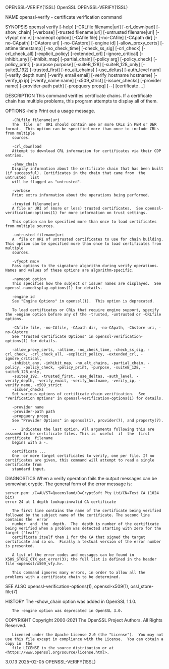 OPENSSL-VERIFY(1SSL)							    OpenSSL							  OPENSSL-VERIFY(1SSL)

NAME
       openssl-verify - certificate verification command

SYNOPSIS
       openssl verify [-help] [-CRLfile filename|uri] [-crl_download] [-show_chain] [-verbose] [-trusted filename|uri] [-untrusted filename|uri] [-vfyopt
       nm:v] [-nameopt option] [-CAfile file] [-no-CAfile] [-CApath dir] [-no-CApath] [-CAstore uri] [-no-CAstore] [-engine id] [-allow_proxy_certs] [-attime
       timestamp] [-no_check_time] [-check_ss_sig] [-crl_check] [-crl_check_all] [-explicit_policy] [-extended_crl] [-ignore_critical] [-inhibit_any]
       [-inhibit_map] [-partial_chain] [-policy arg] [-policy_check] [-policy_print] [-purpose purpose] [-suiteB_128] [-suiteB_128_only] [-suiteB_192]
       [-trusted_first] [-no_alt_chains] [-use_deltas] [-auth_level num] [-verify_depth num] [-verify_email email] [-verify_hostname hostname] [-verify_ip ip]
       [-verify_name name] [-x509_strict] [-issuer_checks] [-provider name] [-provider-path path] [-propquery propq] [--] [certificate ...]

DESCRIPTION
       This command verifies certificate chains. If a certificate chain has multiple problems, this program attempts to display all of them.

OPTIONS
       -help
	   Print out a usage message.

       -CRLfile filename|uri
	   The	file  or  URI should contain one or more CRLs in PEM or DER format.  This option can be specified more than once to include CRLs from multiple
	   sources.

       -crl_download
	   Attempt to download CRL information for certificates via their CDP entries.

       -show_chain
	   Display information about the certificate chain that has been built (if successful). Certificates in the chain that came from  the  untrusted  list
	   will be flagged as "untrusted".

       -verbose
	   Print extra information about the operations being performed.

       -trusted filename|uri
	   A file or URI of (more or less) trusted certificates.  See openssl-verification-options(1) for more information on trust settings.

	   This option can be specified more than once to load certificates from multiple sources.

       -untrusted filename|uri
	   A  file or URI of untrusted certificates to use for chain building.	This option can be specified more than once to load certificates from multiple
	   sources.

       -vfyopt nm:v
	   Pass options to the signature algorithm during verify operations.  Names and values of these options are algorithm-specific.

       -nameopt option
	   This specifies how the subject or issuer names are displayed.  See openssl-namedisplay-options(1) for details.

       -engine id
	   See "Engine Options" in openssl(1).	This option is deprecated.

	   To load certificates or CRLs that require engine support, specify the -engine option before any of the -trusted, -untrusted or -CRLfile options.

       -CAfile file, -no-CAfile, -CApath dir, -no-CApath, -CAstore uri, -no-CAstore
	   See "Trusted Certificate Options" in openssl-verification-options(1) for details.

       -allow_proxy_certs, -attime, -no_check_time, -check_ss_sig, -crl_check, -crl_check_all, -explicit_policy, -extended_crl, -ignore_critical,
       -inhibit_any, -inhibit_map, -no_alt_chains, -partial_chain, -policy, -policy_check, -policy_print, -purpose, -suiteB_128, -suiteB_128_only,
       -suiteB_192, -trusted_first, -use_deltas, -auth_level, -verify_depth, -verify_email, -verify_hostname, -verify_ip, -verify_name, -x509_strict
       -issuer_checks
	   Set various options of certificate chain verification.  See "Verification Options" in openssl-verification-options(1) for details.

       -provider name
       -provider-path path
       -propquery propq
	   See "Provider Options" in openssl(1), provider(7), and property(7).

       --  Indicates the last option. All arguments following this are assumed to be certificate files. This is	 useful	 if  the  first	 certificate  filename
	   begins with a -.

       certificate ...
	   One	or more target certificates to verify, one per file. If no certificates are given, this command will attempt to read a single certificate from
	   standard input.

DIAGNOSTICS
       When a verify operation fails the output messages can be somewhat cryptic. The general form of the error message is:

	server.pem: /C=AU/ST=Queensland/O=CryptSoft Pty Ltd/CN=Test CA (1024 bit)
	error 24 at 1 depth lookup:invalid CA certificate

       The first line contains the name of the certificate being verified followed by the subject name of the certificate. The second line contains the	 error
       number  and  the	 depth.	 The  depth is number of the certificate being verified when a problem was detected starting with zero for the target ("leaf")
       certificate itself then 1 for the CA that signed the target certificate and so on.  Finally a textual version of the error number is presented.

       A list of the error codes and messages can be found in X509_STORE_CTX_get_error(3); the full list is defined in the header file <openssl/x509_vfy.h>.

       This command ignores many errors, in order to allow all the problems with a certificate chain to be determined.

SEE ALSO
       openssl-verification-options(1), openssl-x509(1), ossl_store-file(7)

HISTORY
       The -show_chain option was added in OpenSSL 1.1.0.

       The -engine option was deprecated in OpenSSL 3.0.

COPYRIGHT
       Copyright 2000-2021 The OpenSSL Project Authors. All Rights Reserved.

       Licensed under the Apache License 2.0 (the "License").  You may not use this file except in compliance with the License.	 You can obtain a copy in  the
       file LICENSE in the source distribution or at <https://www.openssl.org/source/license.html>.

3.0.13									  2025-02-05							  OPENSSL-VERIFY(1SSL)
